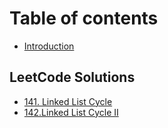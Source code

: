 # Table of contents

* [Introduction](README.md)

## LeetCode Solutions

* [141. Linked List Cycle](leetcode-solutions/141.-linked-list-cycle.md)
* [142.Linked List Cycle II](leetcode-solutions/142.linked-list-cycle-ii.md)


